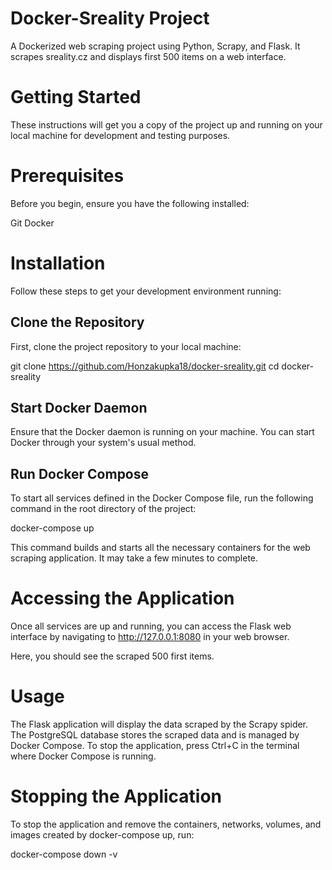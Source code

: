 # Docker-Sreality Project
A Dockerized web scraping project using Python, Scrapy, and Flask. It scrapes sreality.cz and displays first 500 items on a web interface. 

# Getting Started
These instructions will get you a copy of the project up and running on your local machine for development and testing purposes.

# Prerequisites
Before you begin, ensure you have the following installed:

Git
Docker

# Installation
Follow these steps to get your development environment running:

## Clone the Repository

First, clone the project repository to your local machine:

git clone https://github.com/Honzakupka18/docker-sreality.git
cd docker-sreality

## Start Docker Daemon

Ensure that the Docker daemon is running on your machine. You can start Docker through your system's usual method.

##  Run Docker Compose

To start all services defined in the Docker Compose file, run the following command in the root directory of the project:

docker-compose up

This command builds and starts all the necessary containers for the web scraping application. It may take a few minutes to complete.

# Accessing the Application

Once all services are up and running, you can access the Flask web interface by navigating to http://127.0.0.1:8080 in your web browser.

Here, you should see the scraped 500 first items.

# Usage
The Flask application will display the data scraped by the Scrapy spider.
The PostgreSQL database stores the scraped data and is managed by Docker Compose.
To stop the application, press Ctrl+C in the terminal where Docker Compose is running.

# Stopping the Application
To stop the application and remove the containers, networks, volumes, and images created by docker-compose up, run:

docker-compose down -v


